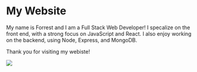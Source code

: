 # My Website
My name is Forrest and I am a Full Stack Web Developer! I specalize on the front end, with a strong focus on JavaScript and React. I also enjoy working on the backend, using Node, Express, and MongoDB.

Thank you for visiting my webiste!

![](https://media.giphy.com/media/Nx0rz3jtxtEre/giphy.gif)
